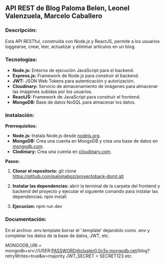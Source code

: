 ## API REST de Blog Paloma Belen, Leonel Valenzuela, Marcelo Caballero ##

### Descripción:

Esta API RESTful, construida con Node.js y ReactJS, permite a los usuarios loggearse, crear, leer, actualizar y eliminar artículos en un blog.

### Tecnologías:

* **Node.js:** Entorno de ejecución JavaScript para el backend.
* **Express.js:** Framework de Node.js para construir el backend.
* **JWT:** JSON Web Tokens para autenticación y autorización.
* **Cloudinary:** Servicio de almacenamiento de imágenes para almacenar las imágenes subidas por los usuarios.
* **ReactJS:** Framework de JavaScript para construir el frontend.
* **MongoDB:** Base de datos NoSQL para almacenar los datos.

### Instalación:

**Prerrequisitos:**
* **Node.js:** Instala Node.js desde [nodejs.org](https://nodejs.org/en/ "nodejs.org").
* **MongoDB:** Crea una cuenta en MongoDB y crea una base de datos en [mongodb.com](https://www.mongodb.com/ "mongodb.com").
* **Clodiniary:** Crea una cuenta en [cloudinary.com](https://cloudinary.com/ "cloudinary.com").

**Pasos:**

1. **Clonar el repositorio:**
   git clone https://github.com/palomabgz/proyectoback-dpmt.git

2. **Instalar las dependencias:**
abrir la terminal de la carpeta del frontend y backend del proyecto y ejecutar el siguiente comando para instalar las dependencias:
npm install

3. **Ejecucion:**
npm run dev

### Documentación:

En el archivo .env.template borrar el '.template' dejandolo como .env y completar los datos de la base de datos, JWT, etc.


MONGODB_URI = mongodb+srv://USER:PASSWORD@cluster0.0c5y.mongodb.net/blog?retryWrites=true&w=majority
JWT_SECRET = SECRET123
etc.